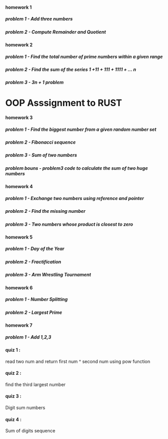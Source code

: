 #### homework 1
  ##### problem 1 - Add three numbers
  ##### problem 2 - Compute Remainder and Quotient
  
#### homework 2
  ##### problem 1 - Find the total number of prime numbers within a given range
  ##### problem 2 - Find the sum of the series 1 +11 + 111 + 1111 + ... n
  ##### problem 3 - 3n + 1 problem
  
# OOP Asssignment to RUST
#### homework 3
  ##### problem 1 - Find the biggest number from a given random number set
  ##### problem 2 - Fibonacci sequence
  ##### problem 3 - Sum of two numbers
  ##### problem bouns - problem3 code to calculate the sum of two huge numbers
  
#### homework 4
  ##### problem 1 - Exchange two numbers using reference and pointer
  ##### problem 2 - Find the missing number
  ##### problem 3 - Two numbers whose product is closest to zero
  
#### homework 5 
  ##### problem 1 - Day of the Year
  ##### problem 2 - Fractification 
  ##### problem 3 - Arm Wrestling Tournament
  
#### homework 6
  ##### problem 1 - Number Splitting
  ##### problem 2 - Largest Prime

#### homework 7
  ##### problem 1 - Add 1,2,3

#### quiz 1 : 
  read two num and return first num ^ second num using pow function
  
#### quiz 2 : 
  find the third largest number

#### quiz 3 : 
  Digit sum numbers

#### quiz 4 : 
  Sum of digits sequence
